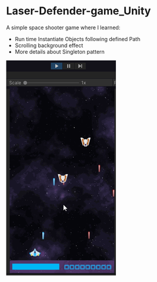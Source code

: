 # Laser-Defender-game_Unity

A simple space shooter game where I learned:<br>

<ul>
  <li>Run time Instantiate Objects following defined Path</li>
  <li>Scrolling background effect</li>
  <li>More details about Singleton pattern</li>
</ul>

<img src="capture.gif">
